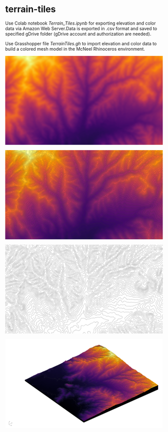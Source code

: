 # terrain-tiles
Use Colab notebook *Terrain_Tiles.ipynb* for exporting elevation and color data via Amazon Web Server.Data is exported in .csv format and saved to specified gDrive folder (gDrive account and authorization are needed).

Use Grasshopper file *TerrainTiles.gh* to import elevation and color data to build a colored mesh model in the McNeel Rhinoceros environment.

![alt text](https://github.com/mmmarcopalma/terrain-tiles/blob/main/RH20210103212549.jpg)

![alt text](https://github.com/mmmarcopalma/terrain-tiles/blob/main/RH20210103212554.jpg)

![alt text](https://github.com/mmmarcopalma/terrain-tiles/blob/main/RH20210103212559.jpg)

![alt text](https://github.com/mmmarcopalma/terrain-tiles/blob/main/RH20210103222053.jpg)

